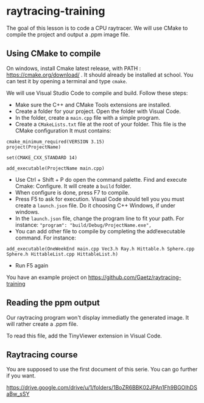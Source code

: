 # raytracing-training
The goal of this lesson is to code a CPU raytracer. We will use CMake to compile the project and output a .ppm image file.

## Using CMake to compile

On windows, install Cmake latest release, with PATH : https://cmake.org/download/ . It should already be installed at school. You can test it by opening a terminal and type `cmake`.

We will use Visual Studio Code to compile and build. Follow these steps:
- Make sure the C++ and CMake Tools extensions are installed.
- Create a folder for your project. Open the folder with Visual Code.
- In the folder, create a `main.cpp` file with a simple program.
- Create a `CMakeLists.txt` file at the root of your folder. This file is the CMake configuration It must contains:

```
cmake_minimum_required(VERSION 3.15)
project(ProjectName)

set(CMAKE_CXX_STANDARD 14)

add_executable(ProjectName main.cpp)
```

- Use Ctrl + Shift + P do open the command palette. Find and execute Cmake: Configure. It will create a `build` folder.
- When configure is done, press F7 to compile.
- Press F5 to ask for execution. Visual Code should tell you you must create a `launch.json` file. Do it choosing C++ Windows, if under windows.
- In the `launch.json` file, change the program line to fit your path. For instance: `"program": "build/Debug/ProjectName.exe",`
- You can add other file to compile by completing the add!executable command. For instance:

```
add_executable(OneWeekEnd main.cpp Vec3.h Ray.h Hittable.h Sphere.cpp Sphere.h HittableList.cpp HittableList.h)
```
- Run F5 again

You have an example project on https://github.com/Gaetz/raytracing-training

## Reading the ppm output

Our raytracing program won't display immediatly the generated image. It will rather create a .ppm file.

To read this file, add the TinyViewer extension in Visual Code.

## Raytracing course

You are supposed to use the first document of this serie. You can go further if you want.

https://drive.google.com/drive/u/1/folders/1BoZR6BBK02JPAn1Fh9BGOIhDSaBw_sSY
